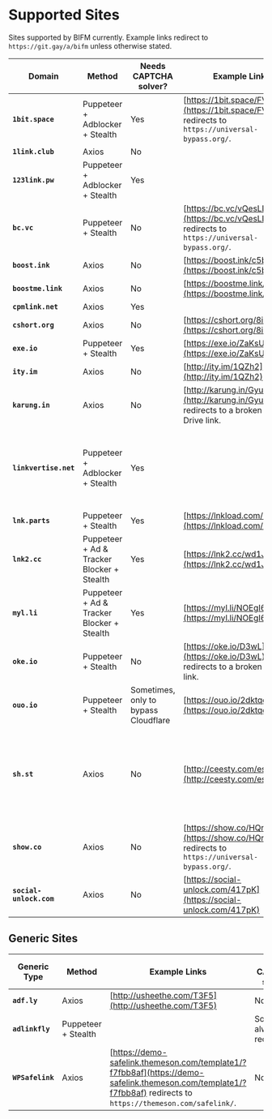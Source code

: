 # Supported Sites

Sites supported by BIFM currently. Example links redirect to `https://git.gay/a/bifm` unless otherwise stated.

|Domain|Method|Needs CAPTCHA solver?|Example Links|Additional Domains|Additional Notes|
|---|---|---|---|---|---|
|**`1bit.space`**|Puppeteer + Adblocker + Stealth|Yes|[https://1bit.space/FVJcWHr](https://1bit.space/FVJcWHr) redirects to ``https://universal-bypass.org/``.||
|**`1link.club`**|Axios|No|||
|**`123link.pw`**|Puppeteer + Adblocker + Stealth|Yes||`123link.biz`, `123link.co`, `123link.vip`||
|**`bc.vc`**|Puppeteer + Stealth|No|[https://bc.vc/vQesLIh](https://bc.vc/vQesLIh) redirects to ``https://universal-bypass.org/``.||
|**`boost.ink`**|Axios|No|[https://boost.ink/c5bba](https://boost.ink/c5bba)|`bst.gg`, `bst.wtf`, `booo.st`||
|**`boostme.link`**|Axios|No|[https://boostme.link/iX9Krf](https://boostme.link/iX9Krf)||
|**`cpmlink.net`**|Axios|Yes|||
|**`cshort.org`**|Axios|No|[https://cshort.org/8i8dwPx0](https://cshort.org/8i8dwPx0)|
|**`exe.io`**|Puppeteer + Stealth|Yes|[https://exe.io/ZaKsUgDc](https://exe.io/ZaKsUgDc)|`exey.io`||
|**`ity.im`**|Axios|No|[http://ity.im/1QZh2](http://ity.im/1QZh2)||
|**`karung.in`**|Axios|No|[http://karung.in/Gyucc](http://karung.in/Gyucc) redirects to a broken Google Drive link.|||
|**`linkvertise.net`**|Puppeteer + Adblocker + Stealth|Yes||`linkvertise.com`, `up-to-down.net`, `link-to.net`, `direct-link.net`, `linkvertise.download`, `file-link.net`, `link-center.net`, `link-target.net`|Not 100% compatible yet, need paste Linkvertise links as well.|
|**`lnk.parts`**|Puppeteer + Stealth|Yes|[https://lnkload.com/2z8aF](https://lnkload.com/2z8aF)|`link.tl`, `lnkload.com`||
|**`lnk2.cc`**|Puppeteer + Ad & Tracker Blocker + Stealth|Yes|[https://lnk2.cc/wd1J1](https://lnk2.cc/wd1J1)||
|**`myl.li`**|Puppeteer + Ad & Tracker Blocker + Stealth|Yes|[https://myl.li/NOEgI6aOp3bF](https://myl.li/NOEgI6aOp3bF)|`mylink.vc`|||
|**`oke.io`**|Puppeteer + Stealth|No|[https://oke.io/D3wL](https://oke.io/D3wL) redirects to a broken Mega.nz link.|||
|**`ouo.io`**|Puppeteer + Stealth|Sometimes, only to bypass Cloudflare|[https://ouo.io/2dktqo](https://ouo.io/2dktqo)||
|**`sh.st`**|Axios|No|[http://ceesty.com/es47QR](http://ceesty.com/es47QR)|`ceesty.com`, `cestyy.com`, `clkme.me`, `clkmein.com`, `cllkme.com`, `corneey.com`, `destyy.com`, `festyy.com`, `gestyy.com`, `jnw0.me`, `xiw34.com`, `wiid.me`|The list to the right may not be 100% correct or complete.|
|**`show.co`**|Axios|No|[https://show.co/HQrPtta](https://show.co/HQrPtta) redirects to ``https://universal-bypass.org/``.||
|**`social-unlock.com`**|Axios|No|[https://social-unlock.com/417pK](https://social-unlock.com/417pK)||

## Generic Sites
|Generic Type|Method|Example Links|Needs CAPTCHA solver?|Example domains|
|---|---|---|---|---|
|**`adf.ly`**|Axios|[http://usheethe.com/T3F5](http://usheethe.com/T3F5)|No|`usheethe.com`|
|**`adlinkfly`**|Puppeteer + Stealth||Sometimes, always required|`adlinkfly.mightyscripts.xyz`
|**`WPSafelink`**|Axios|[https://demo-safelink.themeson.com/template1/?f7fbb8af](https://demo-safelink.themeson.com/template1/?f7fbb8af) redirects to `https://themeson.com/safelink/`.|No|`demo-safelink.themeson.com`|